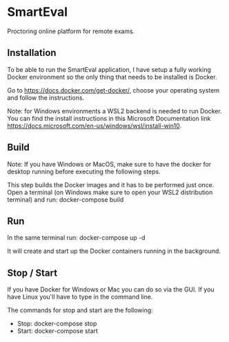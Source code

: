 # SmartEval

Proctoring online platform for remote exams.

## Installation

To be able to run the SmartEval application, I have setup a fully working Docker environment
so the only thing that needs to be installed is Docker.

Go to https://docs.docker.com/get-docker/, choose your operating system and follow the instructions.

Note: for Windows environments a WSL2 backend is needed to run Docker. You can find the install
instructions in this Microsoft Documentation link https://docs.microsoft.com/en-us/windows/wsl/install-win10.

## Build

Note: If you have Windows or MacOS, make sure to have the docker for desktop running before executing the following steps.

This step builds the Docker images and it has to be performed just once.
Open a terminal (on Windows make sure to open your WSL2 distribution terminal) and run:
docker-compose build

## Run

In the same terminal run:
docker-compose up -d

It will create and start up the Docker containers running in the background.

## Stop / Start

If you have Docker for Windows or Mac you can do so via the GUI.
If you have Linux you'll have to type in the command line.

The commands for stop and start are the following:
 - Stop: docker-compose stop
 - Start: docker-compose start